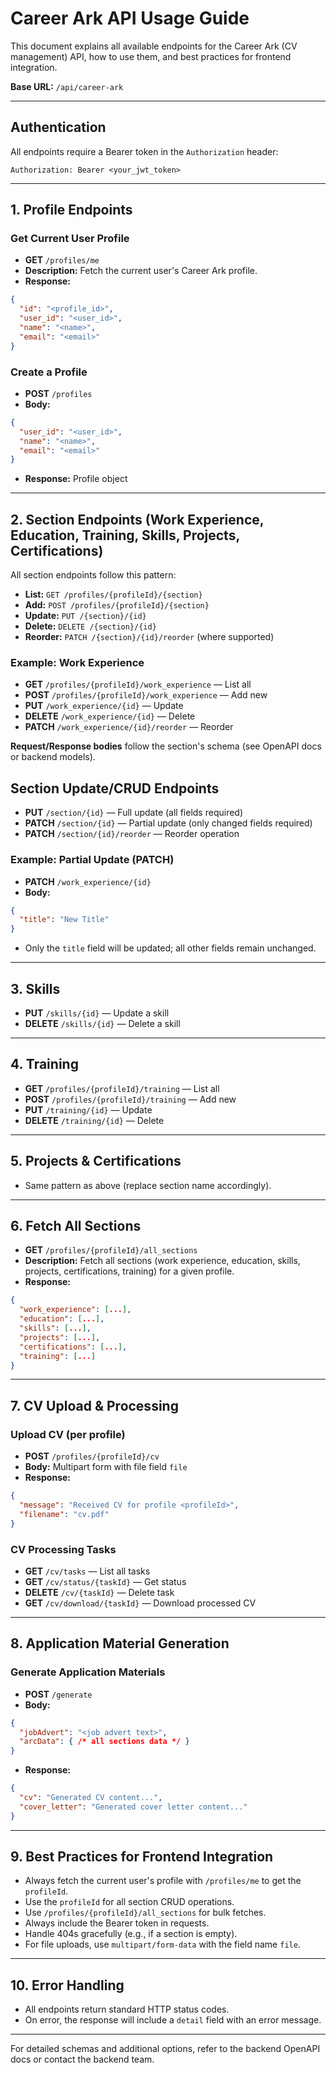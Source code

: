 # Career Ark API Usage Guide

This document explains all available endpoints for the Career Ark (CV management) API, how to use them, and best practices for frontend integration.

**Base URL:** `/api/career-ark`

---

## Authentication
All endpoints require a Bearer token in the `Authorization` header:
```
Authorization: Bearer <your_jwt_token>
```

---

## 1. Profile Endpoints

### Get Current User Profile
- **GET** `/profiles/me`
- **Description:** Fetch the current user's Career Ark profile.
- **Response:**
```json
{
  "id": "<profile_id>",
  "user_id": "<user_id>",
  "name": "<name>",
  "email": "<email>"
}
```

### Create a Profile
- **POST** `/profiles`
- **Body:**
```json
{
  "user_id": "<user_id>",
  "name": "<name>",
  "email": "<email>"
}
```
- **Response:** Profile object

---

## 2. Section Endpoints (Work Experience, Education, Training, Skills, Projects, Certifications)

All section endpoints follow this pattern:
- **List:** `GET /profiles/{profileId}/{section}`
- **Add:** `POST /profiles/{profileId}/{section}`
- **Update:** `PUT /{section}/{id}`
- **Delete:** `DELETE /{section}/{id}`
- **Reorder:** `PATCH /{section}/{id}/reorder` (where supported)

### Example: Work Experience
- **GET** `/profiles/{profileId}/work_experience` — List all
- **POST** `/profiles/{profileId}/work_experience` — Add new
- **PUT** `/work_experience/{id}` — Update
- **DELETE** `/work_experience/{id}` — Delete
- **PATCH** `/work_experience/{id}/reorder` — Reorder

**Request/Response bodies** follow the section's schema (see OpenAPI docs or backend models).

## Section Update/CRUD Endpoints
- **PUT** `/section/{id}` — Full update (all fields required)
- **PATCH** `/section/{id}` — Partial update (only changed fields required)
- **PATCH** `/section/{id}/reorder` — Reorder operation

### Example: Partial Update (PATCH)
- **PATCH** `/work_experience/{id}`
- **Body:**
```json
{
  "title": "New Title"
}
```
- Only the `title` field will be updated; all other fields remain unchanged.

---

## 3. Skills
- **PUT** `/skills/{id}` — Update a skill
- **DELETE** `/skills/{id}` — Delete a skill

---

## 4. Training
- **GET** `/profiles/{profileId}/training` — List all
- **POST** `/profiles/{profileId}/training` — Add new
- **PUT** `/training/{id}` — Update
- **DELETE** `/training/{id}` — Delete

---

## 5. Projects & Certifications
- Same pattern as above (replace section name accordingly).

---

## 6. Fetch All Sections
- **GET** `/profiles/{profileId}/all_sections`
- **Description:** Fetch all sections (work experience, education, skills, projects, certifications, training) for a given profile.
- **Response:**
```json
{
  "work_experience": [...],
  "education": [...],
  "skills": [...],
  "projects": [...],
  "certifications": [...],
  "training": [...]
}
```

---

## 7. CV Upload & Processing

### Upload CV (per profile)
- **POST** `/profiles/{profileId}/cv`
- **Body:** Multipart form with file field `file`
- **Response:**
```json
{
  "message": "Received CV for profile <profileId>",
  "filename": "cv.pdf"
}
```

### CV Processing Tasks
- **GET** `/cv/tasks` — List all tasks
- **GET** `/cv/status/{taskId}` — Get status
- **DELETE** `/cv/{taskId}` — Delete task
- **GET** `/cv/download/{taskId}` — Download processed CV

---

## 8. Application Material Generation

### Generate Application Materials
- **POST** `/generate`
- **Body:**
```json
{
  "jobAdvert": "<job advert text>",
  "arcData": { /* all sections data */ }
}
```
- **Response:**
```json
{
  "cv": "Generated CV content...",
  "cover_letter": "Generated cover letter content..."
}
```

---

## 9. Best Practices for Frontend Integration
- Always fetch the current user's profile with `/profiles/me` to get the `profileId`.
- Use the `profileId` for all section CRUD operations.
- Use `/profiles/{profileId}/all_sections` for bulk fetches.
- Always include the Bearer token in requests.
- Handle 404s gracefully (e.g., if a section is empty).
- For file uploads, use `multipart/form-data` with the field name `file`.

---

## 10. Error Handling
- All endpoints return standard HTTP status codes.
- On error, the response will include a `detail` field with an error message.

---

For detailed schemas and additional options, refer to the backend OpenAPI docs or contact the backend team. 